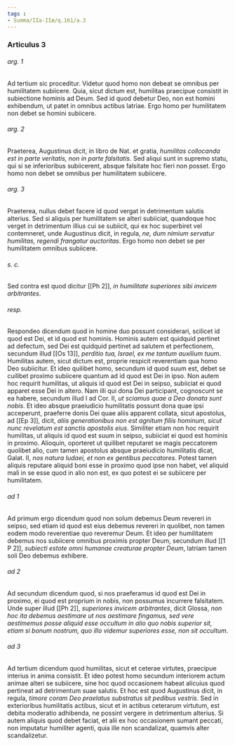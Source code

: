 ```yaml
---
tags : 
- Summa/IIa-IIæ/q.161/a.3
---
```


### Articulus 3

###### arg. 1
Ad tertium sic proceditur. Videtur quod homo non debeat se omnibus per humilitatem subiicere. Quia, sicut dictum est, humilitas praecipue consistit in subiectione hominis ad Deum. Sed id quod debetur Deo, non est homini exhibendum, ut patet in omnibus actibus latriae. Ergo homo per humilitatem non debet se homini subiicere.

###### arg. 2
Praeterea, Augustinus dicit, in libro de Nat. et gratia, *humilitas collocanda est in parte veritatis, non in parte falsitatis*. Sed aliqui sunt in supremo statu, qui si se inferioribus subiicerent, absque falsitate hoc fieri non posset. Ergo homo non debet se omnibus per humilitatem subiicere.

###### arg. 3
Praeterea, nullus debet facere id quod vergat in detrimentum salutis alterius. Sed si aliquis per humilitatem se alteri subiiciat, quandoque hoc verget in detrimentum illius cui se subiicit, qui ex hoc superbiret vel contemneret, unde Augustinus dicit, in regula, *ne, dum nimium servatur humilitas, regendi frangatur auctoritas*. Ergo homo non debet se per humilitatem omnibus subiicere.

###### s. c.
Sed contra est quod dicitur [[Ph 2]], *in humilitate superiores sibi invicem arbitrantes*.

###### resp.
Respondeo dicendum quod in homine duo possunt considerari, scilicet id quod est Dei, et id quod est hominis. Hominis autem est quidquid pertinet ad defectum, sed Dei est quidquid pertinet ad salutem et perfectionem, secundum illud [[Os 13]], *perditio tua, Israel, ex me tantum auxilium tuum*. Humilitas autem, sicut dictum est, proprie respicit reverentiam qua homo Deo subiicitur. Et ideo quilibet homo, secundum id quod suum est, debet se cuilibet proximo subiicere quantum ad id quod est Dei in ipso. Non autem hoc requirit humilitas, ut aliquis id quod est Dei in seipso, subiiciat ei quod apparet esse Dei in altero. Nam illi qui dona Dei participant, cognoscunt se ea habere, secundum illud I ad Cor. II, *ut sciamus quae a Deo donata sunt nobis*. Et ideo absque praeiudicio humilitatis possunt dona quae ipsi acceperunt, praeferre donis Dei quae aliis apparent collata, sicut apostolus, ad [[Ep 3]], dicit, *aliis generationibus non est agnitum filiis hominum, sicut nunc revelatum est sanctis apostolis eius*. Similiter etiam non hoc requirit humilitas, ut aliquis id quod est suum in seipso, subiiciat ei quod est hominis in proximo. Alioquin, oporteret ut quilibet reputaret se magis peccatorem quolibet alio, cum tamen apostolus absque praeiudicio humilitatis dicat, Galat. II, *nos natura Iudaei, et non ex gentibus peccatores*. Potest tamen aliquis reputare aliquid boni esse in proximo quod ipse non habet, vel aliquid mali in se esse quod in alio non est, ex quo potest ei se subiicere per humilitatem.

###### ad 1
Ad primum ergo dicendum quod non solum debemus Deum revereri in seipso, sed etiam id quod est eius debemus revereri in quolibet, non tamen eodem modo reverentiae quo reveremur Deum. Et ideo per humilitatem debemus nos subiicere omnibus proximis propter Deum, secundum illud [[1 P 2]], *subiecti estote omni humanae creaturae propter Deum*, latriam tamen soli Deo debemus exhibere.

###### ad 2
Ad secundum dicendum quod, si nos praeferamus id quod est Dei in proximo, ei quod est proprium in nobis, non possumus incurrere falsitatem. Unde super illud [[Ph 2]], *superiores invicem arbitrantes*, dicit Glossa, *non hoc ita debemus aestimare ut nos aestimare fingamus, sed vere aestimemus posse aliquid esse occultum in alio quo nobis superior sit, etiam si bonum nostrum, quo illo videmur superiores esse, non sit occultum*.

###### ad 3
Ad tertium dicendum quod humilitas, sicut et ceterae virtutes, praecipue interius in anima consistit. Et ideo potest homo secundum interiorem actum animae alteri se subiicere, sine hoc quod occasionem habeat alicuius quod pertineat ad detrimentum suae salutis. Et hoc est quod Augustinus dicit, in regula, *timore coram Deo praelatus substratus sit pedibus vestris*. Sed in exterioribus humilitatis actibus, sicut et in actibus ceterarum virtutum, est debita moderatio adhibenda, ne possint vergere in detrimentum alterius. Si autem aliquis quod debet faciat, et alii ex hoc occasionem sumant peccati, non imputatur humiliter agenti, quia ille non scandalizat, quamvis alter scandalizetur.

